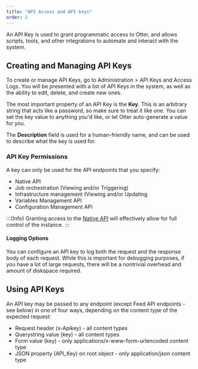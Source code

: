 ```yaml
---
title: "API Access and API keys"
order: 2
---
```


An API Key is used to grant programmatic access to Otter, and allows scripts, tools, and other integrations to automate and interact with the system.

## Creating and Managing API Keys

To create or manage API Keys, go to Administration > API Keys and Access Logs. You will be presented with a list of API Keys in the system, as well as the ability to edit, delete, and create new ones.

The most important property of an API Key is the **Key**. This is an arbitrary string that acts like a password, so make sure to treat it like one. You can set the key value to anything you'd like, or let Otter auto-generate a value for you.

The **Description** field is used for a human-friendly name, and can be used to describe what the key is used for.

### API Key Permissions

A key can only be used for the API endpoints that you specify:

- Native API
- Job orchestration (Viewing and/or Triggering)
- Infrastructure management (Viewing and/or Updating
- Variables Management API
- Configuration Management API

:::(Info)
Granting access to the [Native API] will effectively allow for full control of the instance.
:::

#### Logging Options

You can configure an API key to log both the request and the response body of each request. While this is important for debugging purposes, if you have a lot of large requests, there will be a nontrivial overhead and amount of diskspace required.

## Using API Keys

An API key may be passed to any endpoint (except Feed API endpoints - see below) in one of four ways, depending on the content type of the expected request:

- Request header (x-Apikey) - all content types
- Querystring value (key) - all content types
- Form value (key) - only applications/x-www-form-urlencoded content type
- JSON property (API_Key) on root object - only application/json content type

[Native API]: /docs/otter/reference/api